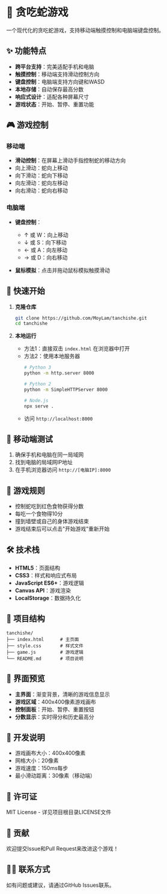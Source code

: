 # 🐍 贪吃蛇游戏

一个现代化的贪吃蛇游戏，支持移动端触摸控制和电脑端键盘控制。

## ✨ 功能特点

- **跨平台支持**：完美适配手机和电脑
- **触摸控制**：移动端支持滑动控制方向
- **键盘控制**：电脑端支持方向键和WASD
- **本地存储**：自动保存最高分数
- **响应式设计**：适配各种屏幕尺寸
- **游戏状态**：开始、暂停、重置功能

## 🎮 游戏控制

### 移动端
- **滑动控制**：在屏幕上滑动手指控制蛇的移动方向
- 向上滑动：蛇向上移动
- 向下滑动：蛇向下移动  
- 向左滑动：蛇向左移动
- 向右滑动：蛇向右移动

### 电脑端
- **键盘控制**：
  - ↑ 或 W：向上移动
  - ↓ 或 S：向下移动
  - ← 或 A：向左移动
  - → 或 D：向右移动

- **鼠标模拟**：点击并拖动鼠标模拟触摸滑动

## 🚀 快速开始

1. **克隆仓库**
   ```bash
   git clone https://github.com/MoyLam/tanchishe.git
   cd tanchishe
   ```

2. **本地运行**
   - 方法1：直接双击 `index.html` 在浏览器中打开
   - 方法2：使用本地服务器
     ```bash
     # Python 3
     python -m http.server 8000
     
     # Python 2
     python -m SimpleHTTPServer 8000
     
     # Node.js
     npx serve .
     ```
   - 访问 `http://localhost:8000`

## 📱 移动端测试

1. 确保手机和电脑在同一局域网
2. 找到电脑的局域网IP地址
3. 在手机浏览器访问 `http://[电脑IP]:8000`

## 🎯 游戏规则

- 控制蛇吃到红色食物获得分数
- 每吃一个食物得10分
- 撞到墙壁或自己的身体游戏结束
- 游戏结束后可以点击"开始游戏"重新开始

## 🛠️ 技术栈

- **HTML5**：页面结构
- **CSS3**：样式和响应式布局
- **JavaScript ES6+**：游戏逻辑
- **Canvas API**：游戏渲染
- **LocalStorage**：数据持久化

## 📁 项目结构

```
tanchishe/
├── index.html      # 主页面
├── style.css       # 样式文件
├── game.js         # 游戏逻辑
└── README.md       # 项目说明
```

## 🎨 界面预览

- **主界面**：渐变背景，清晰的游戏信息显示
- **游戏区域**：400x400像素游戏画布
- **控制面板**：开始、暂停、重置按钮
- **分数显示**：实时得分和历史最高分

## 🔧 开发说明

- 游戏画布大小：400x400像素
- 网格大小：20像素
- 游戏速度：150ms每步
- 最小滑动距离：30像素（移动端）

## 📄 许可证

MIT License - 详见项目根目录LICENSE文件

## 🤝 贡献

欢迎提交Issue和Pull Request来改进这个游戏！

## 🙋‍♂️ 联系方式

如有问题或建议，请通过GitHub Issues联系。